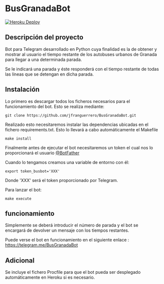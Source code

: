 # BusGranadaBot
[![Heroku Deploy](https://www.herokucdn.com/deploy/button.svg)](https://busgranadabot.herokuapp.com/)

## Descripción del proyecto

Bot para Telegram desarrollado en Python cuya finalidad es la de obtener y mostrar al usuario el tiempo restante de los autobuses urbanos de Granada para llegar a una determinada parada.

Se le indicará una parada y éste responderá con el tiempo restante de todas las líneas que se detengan en dicha parada.

## Instalación

Lo primero es descargar todos los ficheros necesarios para el funcionamiento del bot. Esto se realiza mediante:

```
git clone https://github.com/jfranguerrero/BusGranadaBot.git
```

Realizado esto necesitaremos instalar las dependencias ubicadas en el fichero requirements.txt. Esto lo llevará a cabo automáticamente el Makefile

```
make install
```
Finalmente antes de ejecutar el bot necesitaremos un token el cual nos lo proporcionará el usuario [@BotFather](https://telegram.me/BotFather)

Cuando lo tengamos creamos una variable de entorno con él:

```
export token_busbot='XXX'
```

Donde 'XXX' será el token proporcionado por Telegram.

Para lanzar el bot:

```
make execute
```

## funcionamiento

Simplemente se deberá introducir el número de parada y el bot se encargará de devolver un mensaje con los tiempos restantes.

Puede verse el bot en funcionamiento en el siguiente enlace : https://telegram.me/BusGranadaBot

## Adicional

Se incluye el fichero Procfile para que el bot pueda ser desplegado automáticamente en Heroku si es necesario.
